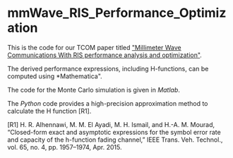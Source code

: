 # mmWave_RIS_Performance_Optimization

This is the code for our TCOM paper titled ["Millimeter Wave Communications With RIS performance analysis and optimization"](https://ieeexplore.ieee.org/document/9324795/).

The derived performance expressions, including H-functions, can be computed using *Mathematica".

The code for the Monte Carlo simulation is given in *Matlab*.

The *Python* code provides a high-precision approximation method to calculate the H function [R1].

[R1] H. R. Alhennawi, M. M. El Ayadi, M. H. Ismail, and H.-A. M. Mourad, “Closed-form exact and asymptotic expressions for the symbol error rate and capacity of the h-function fading channel,” IEEE Trans. Veh. Technol., vol. 65, no. 4, pp. 1957–1974, Apr. 2015.
